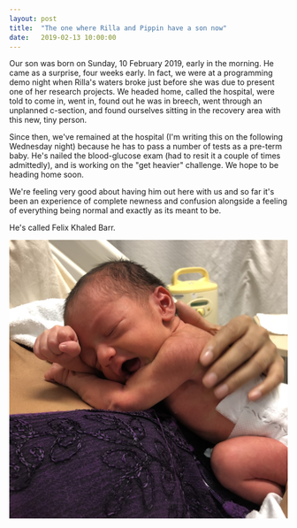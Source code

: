 ```yaml
---
layout: post
title:  "The one where Rilla and Pippin have a son now"
date:   2019-02-13 10:00:00
---
```


Our son was born on Sunday, 10 February 2019, early in the morning. He came as a surprise, four weeks early. In fact, we were at a programming demo night when Rilla's waters broke just before she was due to present one of her research projects. We headed home, called the hospital, were told to come in, went in, found out he was in breech, went through an unplanned c-section, and found ourselves sitting in the recovery area with this new, tiny person.

Since then, we've remained at the hospital (I'm writing this on the following Wednesday night) because he has to pass a number of tests as a pre-term baby. He's nailed the blood-glucose exam (had to resit it a couple of times admittedly), and is working on the "get heavier" challenge. We hope to be heading home soon.

We're feeling very good about having him out here with us and so far it's been an experience of complete newness and confusion alongside a feeling of everything being normal and exactly as its meant to be.

He's called Felix Khaled Barr.

![](/assets/images/01-the-new-guy.png)
